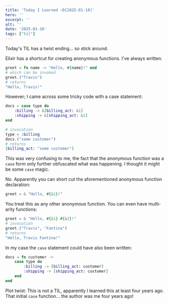 ```yaml
---
title: 'Today I Learned ~D[2025-01-10]'
hero: ''
excerpt: ''
alt: ''
date: '2025-01-10'
tags: ["til"]
---
```


Today's TIL has a twist ending... so stick around. 

 Elixir has a shortcut for creating anonymous functions. I've always written:
 
```elixir
greet = fn name -> "Hello, #{name}!" end 
# which can be invoked
greet.("Travis")
# returns
"Hello, Travis!"
```
 
However; I came across some tricky code with a case statement:
 
```elixir
docs = case type do 
	:billing -> &[billing_act: &1]
    :shipping -> &[shipping_act: &1]
end 

# invocation
type = :billing
docs.("some customer")
# returns 
[billing_act: "some customer"]
```
 
This was very confusing to me, the fact that the anonymous function was a `case` form only further obfuscated what was happening. I thought it might be some `case` magic. 

 No. Apparently you can short cut the aforementioned anonymous function declaration:
 
```elixir
greet = & "Hello, #{&1}!"
```
 
You treat this as any other anonymous function. You can even have multi-arity functions:
 
```elixir
greet = & "Hello, #{&1} #{&2}!"
# invocation 
greet.("Travis", "Fantina")
# returns 
"Hello, Travis Fantina!"
```
 
In my case the `case` statement could have also been written:
 
```elixir
docs = fn customer -> 
	case type do
		:billing -> [billing_act: customer]
    	:shipping -> [shipping_act: customer]
	end
end
```
 
Plot twist: This is not a TIL, apparently I learned this at least four years ago. That initial `case` function... the author was me four years ago!
